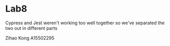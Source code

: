 # Lab8

Cypress and Jest weren't working too well together
so we've separated the two out in different parts




Zihao Kong A15502295

